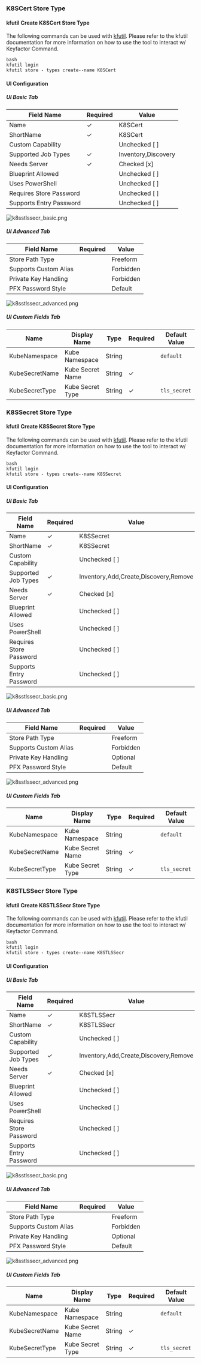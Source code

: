 
### K8SCert Store Type
#### kfutil Create K8SCert Store Type
The following commands can be used with [kfutil](https://github.com/Keyfactor/kfutil). Please refer to the kfutil documentation for more information on how to use the tool to interact w/ Keyfactor Command.

```
bash
kfutil login
kfutil store - types create--name K8SCert 
```

#### UI Configuration
##### UI Basic Tab
| Field Name              | Required | Value                                     |
|-------------------------|----------|-------------------------------------------|
| Name                    | &check;  | K8SCert                          |
| ShortName               | &check;  | K8SCert                          |
| Custom Capability       |          | Unchecked [ ]                             |
| Supported Job Types     | &check;  | Inventory,Discovery     |
| Needs Server            | &check;  | Checked [x]                         |
| Blueprint Allowed       |          | Unchecked [ ]                       |
| Uses PowerShell         |          | Unchecked [ ]                             |
| Requires Store Password |          | Unchecked [ ]                          |
| Supports Entry Password |          | Unchecked [ ]                         |
      
![k8sstlssecr_basic.png](docs%2Fscreenshots%2Fstore_types%2Fk8scert_basic.png)

##### UI Advanced Tab
| Field Name            | Required | Value                 |
|-----------------------|----------|-----------------------|
| Store Path Type       |          | Freeform      |
| Supports Custom Alias |          | Forbidden |
| Private Key Handling  |          | Forbidden  |
| PFX Password Style    |          | Default   |

![k8sstlssecr_advanced.png](docs%2Fscreenshots%2Fstore_types%2Fk8scert_advanced.png)

##### UI Custom Fields Tab
| Name           | Display Name         | Type   | Required | Default Value |
|----------------|----------------------|--------|----------|---------------|
| KubeNamespace  | Kube Namespace       | String |          | `default`   |
| KubeSecretName | Kube Secret Name     | String | &check;  |               |
| KubeSecretType | Kube Secret Type     | String | &check;  | `tls_secret`|


### K8SSecret Store Type
#### kfutil Create K8SSecret Store Type
The following commands can be used with [kfutil](https://github.com/Keyfactor/kfutil). Please refer to the kfutil documentation for more information on how to use the tool to interact w/ Keyfactor Command.

```
bash
kfutil login
kfutil store - types create--name K8SSecret 
```

#### UI Configuration
##### UI Basic Tab
| Field Name              | Required | Value                                     |
|-------------------------|----------|-------------------------------------------|
| Name                    | &check;  | K8SSecret                          |
| ShortName               | &check;  | K8SSecret                          |
| Custom Capability       |          | Unchecked [ ]                             |
| Supported Job Types     | &check;  | Inventory,Add,Create,Discovery,Remove     |
| Needs Server            | &check;  | Checked [x]                         |
| Blueprint Allowed       |          | Unchecked [ ]                       |
| Uses PowerShell         |          | Unchecked [ ]                             |
| Requires Store Password |          | Unchecked [ ]                          |
| Supports Entry Password |          | Unchecked [ ]                         |
      
![k8sstlssecr_basic.png](docs%2Fscreenshots%2Fstore_types%2Fk8ssecret_basic.png)

##### UI Advanced Tab
| Field Name            | Required | Value                 |
|-----------------------|----------|-----------------------|
| Store Path Type       |          | Freeform      |
| Supports Custom Alias |          | Forbidden |
| Private Key Handling  |          | Optional  |
| PFX Password Style    |          | Default   |

![k8sstlssecr_advanced.png](docs%2Fscreenshots%2Fstore_types%2Fk8ssecret_advanced.png)

##### UI Custom Fields Tab
| Name           | Display Name         | Type   | Required | Default Value |
|----------------|----------------------|--------|----------|---------------|
| KubeNamespace  | Kube Namespace       | String |          | `default`   |
| KubeSecretName | Kube Secret Name     | String | &check;  |               |
| KubeSecretType | Kube Secret Type     | String | &check;  | `tls_secret`|


### K8STLSSecr Store Type
#### kfutil Create K8STLSSecr Store Type
The following commands can be used with [kfutil](https://github.com/Keyfactor/kfutil). Please refer to the kfutil documentation for more information on how to use the tool to interact w/ Keyfactor Command.

```
bash
kfutil login
kfutil store - types create--name K8STLSSecr 
```

#### UI Configuration
##### UI Basic Tab
| Field Name              | Required | Value                                     |
|-------------------------|----------|-------------------------------------------|
| Name                    | &check;  | K8STLSSecr                          |
| ShortName               | &check;  | K8STLSSecr                          |
| Custom Capability       |          | Unchecked [ ]                             |
| Supported Job Types     | &check;  | Inventory,Add,Create,Discovery,Remove     |
| Needs Server            | &check;  | Checked [x]                         |
| Blueprint Allowed       |          | Unchecked [ ]                       |
| Uses PowerShell         |          | Unchecked [ ]                             |
| Requires Store Password |          | Unchecked [ ]                          |
| Supports Entry Password |          | Unchecked [ ]                         |
      
![k8sstlssecr_basic.png](docs%2Fscreenshots%2Fstore_types%2Fk8stlssecr_basic.png)

##### UI Advanced Tab
| Field Name            | Required | Value                 |
|-----------------------|----------|-----------------------|
| Store Path Type       |          | Freeform      |
| Supports Custom Alias |          | Forbidden |
| Private Key Handling  |          | Optional  |
| PFX Password Style    |          | Default   |

![k8sstlssecr_advanced.png](docs%2Fscreenshots%2Fstore_types%2Fk8stlssecr_advanced.png)

##### UI Custom Fields Tab
| Name           | Display Name         | Type   | Required | Default Value |
|----------------|----------------------|--------|----------|---------------|
| KubeNamespace  | Kube Namespace       | String |          | `default`   |
| KubeSecretName | Kube Secret Name     | String | &check;  |               |
| KubeSecretType | Kube Secret Type     | String | &check;  | `tls_secret`|

